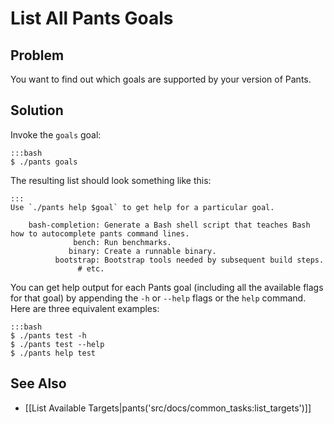 # List All Pants Goals

## Problem

You want to find out which goals are supported by your version of Pants.

## Solution

Invoke the `goals` goal:

    :::bash
    $ ./pants goals

The resulting list should look something like this:

    :::
    Use `./pants help $goal` to get help for a particular goal.

        bash-completion: Generate a Bash shell script that teaches Bash how to autocomplete pants command lines.
                  bench: Run benchmarks.
                 binary: Create a runnable binary.
              bootstrap: Bootstrap tools needed by subsequent build steps.
                   # etc.

You can get help output for each Pants goal (including all the available flags for that goal) by appending the `-h` or `--help` flags or the `help` command. Here are three equivalent examples:

    :::bash
    $ ./pants test -h
    $ ./pants test --help
    $ ./pants help test

## See Also

* [[List Available Targets|pants('src/docs/common_tasks:list_targets')]]
